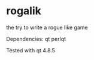 rogalik
=======

the try to write a rogue like game

Dependencies:
   qt
   perlqt

Tested with
   qt 4.8.5
